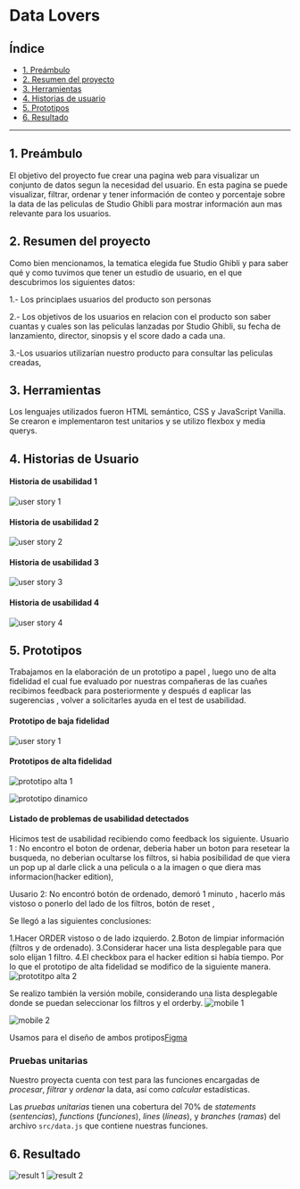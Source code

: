 # Data Lovers

## Índice

* [1. Preámbulo](#1-preámbulo)
* [2. Resumen del proyecto](#2-resumen-del-proyecto)
* [3. Herramientas](#3-herramientas)
* [4. Historias de usuario](#4-historias-de-usuario)
* [5. Prototipos](#5-prototipos)
* [6. Resultado](#6-resultado)

***

## 1. Preámbulo

El objetivo del proyecto fue crear una pagina web para visualizar un conjunto de datos segun la necesidad del usuario. En esta pagina se puede visualizar, filtrar, ordenar y tener información de conteo y porcentaje sobre la data de las peliculas de Studio Ghibli para mostrar información aun mas relevante para los usuarios.

## 2. Resumen del proyecto

Como bien mencionamos, la tematica elegida fue Studio Ghibli y para saber qué y como tuvimos que tener un estudio de usuario, en el que descubrimos los siguientes datos:

1.- Los principlaes usuarios del producto son personas

2.- Los objetivos de los usuarios en relacion con el producto son saber cuantas y cuales son las peliculas lanzadas por Studio Ghibli, su fecha de lanzamiento, director, sinopsis y el score dado a cada una.

3.-Los usuarios utilizarían nuestro producto para consultar las peliculas creadas, 


## 3. Herramientas

Los lenguajes utilizados fueron HTML semántico, CSS y JavaScript Vanilla. Se crearon e implementaron test unitarios y se utilizo flexbox y media querys.

## 4. Historias de Usuario

#### Historia de usabilidad 1
![user story 1](src/img/UserStory1.jpg)
#### Historia de usabilidad 2
![user story 2](src/img/UserStory2.jpg)
#### Historia de usabilidad 3
![user story 3](src/img/UserStory3.jpg)
#### Historia de usabilidad 4
![user story 4](src/img/UserStory4.jpg)
## 5. Prototipos
Trabajamos en la elaboración de un prototipo a papel , luego uno de alta fidelidad el cual fue evaluado por nuestras compañeras de las cuañes recibimos feedback para posteriormente y después d eaplicar las sugerencias , volver a solicitarles ayuda en el test de usabilidad.

#### Prototipo de baja fidelidad
![user story 1](src/img/prototipopapel.jpg)

#### Prototipos de alta fidelidad
![prototipo alta 1](src/img/prototipoaltaversion1.jpg)

![prototipo dinamico](https://www.figma.com/file/Za2IZjJeFvbyY29Qm8RnY7/DL---Prototipo-alta-2?type=design&mode=design&t=SW1ZTLeklR9Bb0Pm-0)

#### Listado de problemas de usabilidad detectados 

Hicimos test de usabilidad recibiendo como feedback los siguiente.
Usuario 1 : No encontro el boton de ordenar, deberia haber un boton para resetear la busqueda, no deberian ocultarse los filtros, si habia posibilidad de que viera un pop up al darle click a una pelicula o a la imagen o que diera mas informacion(hacker edition),

Uusario 2: No encontró botón de ordenado, demoró 1 minuto , hacerlo más vistoso o ponerlo del lado de los filtros, botón de reset ,

Se llegó a las siguientes conclusiones:

1.Hacer ORDER vistoso o de lado izquierdo.
2.Boton de limpiar información (filtros y de ordenado).
3.Considerar hacer una lista desplegable para que solo elijan 1 filtro.
4.El checkbox para el hacker edition si había tiempo.
Por lo que el prototipo de alta fidelidad se modifico de la siguiente manera.
![prototitpo alta 2](src/img/prototipoaltav2.jpg)

Se realizo también la versión mobile, considerando una lista desplegable donde se puedan seleccionar los filtros y el orderby.
![mobile 1](src/img/versionmobile.jpg)

![mobile 2](src/img/mobilev2.jpg)

Usamos para el diseño de ambos protipos[Figma](https://www.figma.com/) 


### Pruebas unitarias

Nuestro proyecta cuenta con test para las funciones encargadas de  _procesar_,
_filtrar_ y _ordenar_ la data, así como _calcular_ estadísticas.

Las _pruebas unitarias_ tienen una cobertura del 70% de _statements_
(_sentencias_), _functions_ (_funciones_), _lines_ (_líneas_), y _branches_
(_ramas_) del archivo `src/data.js` que contiene nuestras funciones.

## 6. Resultado
![result 1](src/img/Result1.jpg)
![result 2](src/img/Result2.jpg)
